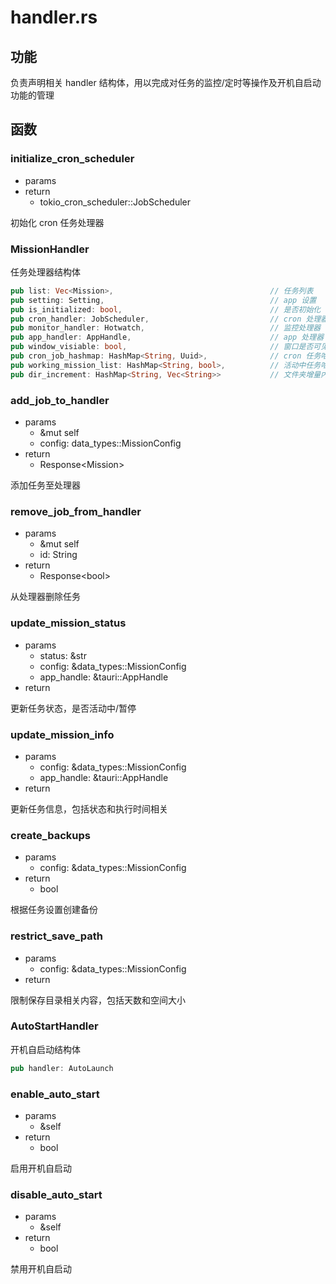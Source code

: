 # handler.rs

## 功能

负责声明相关 handler 结构体，用以完成对任务的监控/定时等操作及开机自启动功能的管理



## 函数

### initialize_cron_scheduler

- params
- return 
  - tokio_cron_scheduler::JobScheduler

初始化 cron 任务处理器



### MissionHandler

任务处理器结构体

``` rust
pub list: Vec<Mission>,                                   // 任务列表
pub setting: Setting,									  // app 设置
pub is_initialized: bool,								  // 是否初始化
pub cron_handler: JobScheduler,                           // cron 处理器
pub monitor_handler: Hotwatch,							  // 监控处理器
pub app_handler: AppHandle,								  // app 处理器
pub window_visiable: bool,								  // 窗口是否可见
pub cron_job_hashmap: HashMap<String, Uuid>,			  // cron 任务哈希表 任务名称-cron 任务id
pub working_mission_list: HashMap<String, bool>,		  // 活动中任务哈希表 任务名称-是否活动中
pub dir_increment: HashMap<String, Vec<String>>			  // 文件夹增量内容，暂为使用
```



### add_job_to_handler

- params
  - &mut self
  - config: data_types::MissionConfig
- return
  - Response\<Mission>

添加任务至处理器



### remove_job_from_handler

- params
  - &mut self
  - id: String
- return
  - Response\<bool>

从处理器删除任务



### update_mission_status

- params
  - status: &str
  - config: &data_types::MissionConfig
  - app_handle: &tauri::AppHandle
- return

更新任务状态，是否活动中/暂停



### update_mission_info

- params
  - config: &data_types::MissionConfig
  - app_handle: &tauri::AppHandle
- return

更新任务信息，包括状态和执行时间相关



### create_backups

- params
  - config: &data_types::MissionConfig
- return
  - bool

根据任务设置创建备份



### restrict_save_path

- params
  - config: &data_types::MissionConfig
- return

限制保存目录相关内容，包括天数和空间大小



### AutoStartHandler

开机自启动结构体

``` rust
pub handler: AutoLaunch
```



### enable_auto_start

- params
  - &self
- return
  - bool

启用开机自启动



### disable_auto_start

- params
  - &self
- return 
  - bool

禁用开机自启动

